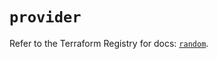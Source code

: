# `provider`

Refer to the Terraform Registry for docs: [`random`](https://registry.terraform.io/providers/contentsquare/random/3.1.0/docs).
